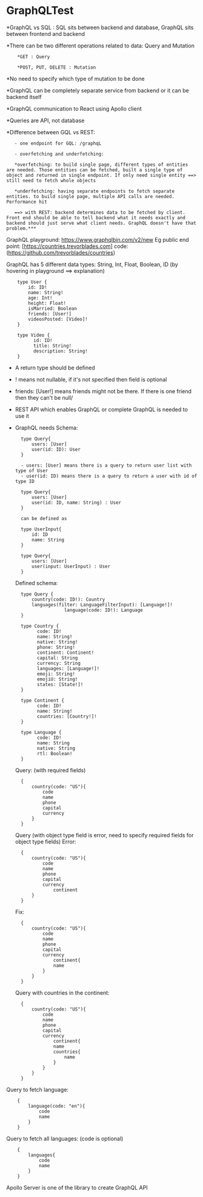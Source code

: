 # GraphQLTest


*GraphQL vs SQL : SQL sits between backend and database, GraphQL sits between frontend and backend

*There can be two different operations related to data: Query and Mutation

        *GET : Query
  
        *POST, PUT, DELETE : Mutation

*No need to specify which type of mutation to be done

*GraphQL can be completely separate service from backend or it can be backend itself

*GraphQL communication to React using Apollo client

*Queries are API, not database

*Difference between GQL vs REST:

       - one endpoint for GQL: /graphqL
       
       - overfetching and underfetching:
       
       *overfetching: to build single page, different types of entities are needed. Those entities can be fetched, built a single type of object and returned in single endpoint. If only need single entity ==> still need to fetch whole objects
       
       *underfetching: having separate endpoints to fetch separate entities. to build single page, multiple API calls are needed. Performance hit
       
       ==> with REST: backend determines data to be fetched by client. Front end should be able to tell backend what it needs exactly and backend should just serve what client needs. GraphQL doesn't have that problem.***


GraphQL playground: https://www.graphqlbin.com/v2/new
Eg public end point: [https://countries.trevorblades.com] 
	code: (https://github.com/trevorblades/countries)

GraphQL has 5 different data types: String, Int, Float, Boolean, ID (by hovering in playground ==> explanation)

		type User {
			id: ID!
			name: String!
			age: Int!
			height: Float!
			isMarried: Boolean
		  	friends: [User!]
		  	videosPosted: [Video]!
		}

		type Video {
			  id: ID!
			  title: String!
			  description: String!
		}
- A return type should be defined
- ! means not nullable, if it's not specified then field is optional
- friends: [User!] means friends might not be there. If there is one friend then they can't be null/
- REST API which enables GraphQL or complete GraphQL is needed to use it
- GraphQL needs Schema: 

		type Query{
			users: [User]
			user(id: ID): User
		}

		- users: [User] means there is a query to return user list with type of User
		- user(id: ID) means there is a query to return a user with id of type ID

		type Query{
			users: [User]
			user(id: ID, name: String) : User
		}

		can be defined as
		
		type UserInput{
			id: ID
			name: String
		}

		type Query{
			users: [User]
			user(input: UserInput) : User
		}
		
	Defined schema:
	
	
		type Query {
  			country(code: ID!): Country
			languages(filter: LanguageFilterInput): [Language!]!
                        language(code: ID!): Language
		}
		
		type Country {
			  code: ID!
			  name: String!
			  native: String!
			  phone: String!
			  continent: Continent!
			  capital: String
			  currency: String
			  languages: [Language!]!
			  emoji: String!
			  emojiU: String!
			  states: [State!]!
		}
		
		type Continent {
			  code: ID!
			  name: String!
			  countries: [Country!]!
		}
		
		type Language {
			  code: ID!
			  name: String
			  native: String
			  rtl: Boolean!
		}
		
	Query: (with required fields)
	
		{
			country(code: "US"){
				code
				name
				phone
				capital
				currency
			}
		}
		
	Query (with object type field is error, need to specify required fields for object type fields)	
	Error:
	
		{
			country(code: "US"){
				code
				name
				phone
				capital
				currency
		    		continent
			}
		}
		
	Fix:
	
		{
			country(code: "US"){
				code
				name
				phone
				capital
				currency
		    		continent{
					name
				}
			}
		}
		
	Query with countries in the continent:
	
		{
			country(code: "US"){
				code
				name
				phone
				capital
				currency
		    		continent{
					name
					countries{
						name
					}
				}
			}
		}

Query to fetch language:

		{
			language(code: "en"){
				code
				name
  			}
		}
		
Query to fetch all languages: (code is optional)

		{
			languages{
				code
				name
  			}
		}

Apollo Server is one of the library to create GraphQL API
